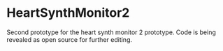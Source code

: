 # HeartSynthMonitor2
Second prototype for the heart synth monitor 2 prototype. Code is being revealed as open source for further editing. 
